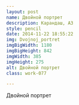 ```yaml
---
layout: post
name: Двойной портрет
description: Карандаш, А3
style: pencil
date: 2014-11-22 18:55:22
img: Dvojnoj_portret
imgBigWidth: 1180
imgBigHeight: 842
imgWidth: 385
imgHeight: 275
alt: Двойной портрет
class: work-077

---
```


Двойной портрет